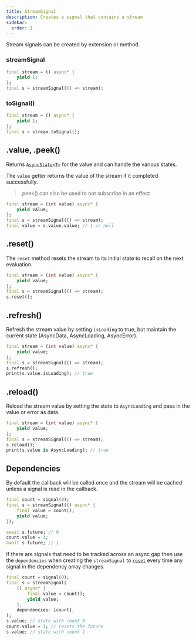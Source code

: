 ```yaml
---
title: StreamSignal
description: Creates a signal that contains a stream
sidebar:
  order: 1
---
```


Stream signals can be created by extension or method.

### streamSignal

```dart
final stream = () async* {
    yield 1;
};
final s = streamSignal(() => stream);
```

### toSignal()

```dart
final stream = () async* {
    yield 1;
};
final s = stream.toSignal();
```

## .value, .peek()

Returns [`AsyncState<T>`](/dart/async/state) for the value and can handle the various states.

The `value` getter returns the value of the stream if it completed successfully.

> .peek() can also be used to not subscribe in an effect

```dart
final stream = (int value) async* {
    yield value;
};
final s = streamSignal(() => stream);
final value = s.value.value; // 1 or null
```

## .reset()

The `reset` method resets the stream to its initial state to recall on the next evaluation.

```dart
final stream = (int value) async* {
    yield value;
};
final s = streamSignal(() => stream);
s.reset();
```

## .refresh()

Refresh the stream value by setting `isLoading` to true, but maintain the current state (AsyncData, AsyncLoading, AsyncError).

```dart
final stream = (int value) async* {
    yield value;
};
final s = streamSignal(() => stream);
s.refresh();
print(s.value.isLoading); // true
```

## .reload()

Reload the stream value by setting the state to `AsyncLoading` and pass in the value or error as data.

```dart
final stream = (int value) async* {
    yield value;
};
final s = streamSignal(() => stream);
s.reload();
print(s.value is AsyncLoading); // true
```

## Dependencies

By default the callback will be called once and the stream will be cached unless a signal is read in the callback.

```dart
final count = signal(0);
final s = streamSignal(() async* {
    final value = count();
    yield value;
});

await s.future; // 0
count.value = 1;
await s.future; // 1
```

If there are signals that need to be tracked across an async gap then use the `dependencies` when creating the `streamSignal` to [`reset`](#.reset()) every time any signal in the dependency array changes.

```dart
final count = signal(0);
final s = streamSignal(
    () async* {
        final value = count();
        yield value;
    },
    dependencies: [count],
);
s.value; // state with count 0
count.value = 1; // resets the future
s.value; // state with count 1
```
